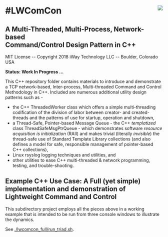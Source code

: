 # #LWComCon <img style="float: right;" src="../images/iwaytechnology284x60.gif" />

## A Multi-Threaded, Multi-Process, Network-based</br>Command/Control Design Pattern in C++

MIT License -- Copyright 2018 iWay Technology LLC -- Boulder, Colorado  USA

**Status: Work In Progress ...**

This C++ repository folder contains materials to introduce and demonstrate a TCP network-based, Inter-process,
Multi-threaded Command and Control Methodology in C++.  Included are numerous additional utility design patterns such as -

- the C++ ThreadedWorker class which offers a simple multi-threading codification of the division of labor
between creator- and created-threads and the patterns of use for startup, operation and shutdown,
- a Thread-Safe, Pointer-based Message Queue - the C++ *templatized* class ThreadSafeMsgPtrQueue -
which demonstrates software *resource acquisition is initialization* (RAII) and makes trivial
(literally *invisible*) the thread-safe use of Standard Template Library collections (and also defines
a model for safe, responsible management of pointer-based C++ collections),
- Linux rsyslog logging techniques and utilities, and
- other utilities to ease C++ multi-threaded & network programming, testing, and trouble-shooting.

## Example C++ Use Case: A Full (yet simple) implementation and demonstration of Lightweight Command and Control

This subdirectory project employs all the pieces above in a working example that is intended to
be run from three console windows to illustrate the dynamics.  

See [./lwcomcon_full/run_triad.sh](./lwcomcon_full/run_triad.sh).
